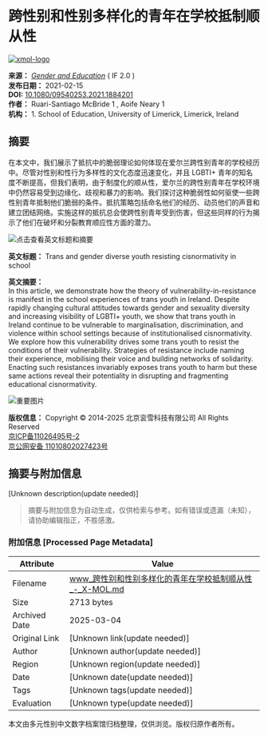 # 跨性别和性别多样化的青年在学校抵制顺从性

[![xmol-logo](https://scdn.x-mol.com/jcss/images/logo-new.jpg)](/paper)

**来源：** [_Gender and Education_](https://www.x-mol.net/ref/1661) ( IF 2.0 )  
**发布日期：** 2021-02-15  
**DOI:** [10.1080/09540253.2021.1884201](https://www.x-mol.net/doi/10.1080/09540253.2021.1884201)  
**作者：** Ruari-Santiago McBride 1 , Aoife Neary 1  
**机构：** 1. School of Education, University of Limerick, Limerick, Ireland  

## 摘要

在本文中，我们展示了抵抗中的脆弱理论如何体现在爱尔兰跨性别青年的学校经历中。尽管对性别和性行为多样性的文化态度迅速变化，并且 LGBTI+ 青年的知名度不断提高，但我们表明，由于制度化的顺从性，爱尔兰的跨性别青年在学校环境中仍然容易受到边缘化、歧视和暴力的影响。我们探讨这种脆弱性如何驱使一些跨性别青年抵制他们脆弱的条件。抵抗策略包括命名他们的经历、动员他们的声音和建立团结网络。实施这样的抵抗总会使跨性别青年受到伤害，但这些同样的行为揭示了他们在破坏和分裂教育顺应性方面的潜力。

![点击查看英文标题和摘要](https://scdn.x-mol.com/jcss/images/paperTranslation.png)  

**英文标题：** Trans and gender diverse youth resisting cisnormativity in school  

**英文摘要：**  
In this article, we demonstrate how the theory of vulnerability-in-resistance is manifest in the school experiences of trans youth in Ireland. Despite rapidly changing cultural attitudes towards gender and sexuality diversity and increasing visibility of LGBTI+ youth, we show that trans youth in Ireland continue to be vulnerable to marginalisation, discrimination, and violence within school settings because of institutionalised cisnormativity. We explore how this vulnerability drives some trans youth to resist the conditions of their vulnerability. Strategies of resistance include naming their experience, mobilising their voice and building networks of solidarity. Enacting such resistances invariably exposes trans youth to harm but these same actions reveal their potentiality in disrupting and fragmenting educational cisnormativity.

![重要图片](https://scdn.x-mol.com/newCss/images/app-download.png)

**版权信息：** Copyright © 2014-2025 北京衮雪科技有限公司 All Rights Reserved  
[京ICP备11026495号-2](https://beian.miit.gov.cn/)  
[京公网安备 11010802027423号](http://www.beian.gov.cn/portal/registerSystemInfo?recordcode=11010802027423)
<!-- tcd_original_link https://www.x-mol.com/paper/1361813145216389120/t?recommendPaper=1360034484804947968 -->


## 摘要与附加信息

<!-- tcd_abstract -->
[Unknown description(update needed)]
<!-- tcd_abstract_end -->

> 摘要与附加信息为自动生成，仅供检索与参考。如有错误或遗漏（未知），请协助编辑指正，不胜感激。

### 附加信息 [Processed Page Metadata]

| Attribute       | Value                                  |
|-----------------|----------------------------------------|
| Filename        | www_跨性别和性别多样化的青年在学校抵制顺从性_-_X-MOL.md                             |
| Size            | 2713 bytes                           |
| Archived Date   | 2025-03-04                             |
| Original Link   | [Unknown link(update needed)]                       |
| Author          | [Unknown author(update needed)]                               |
| Region          | [Unknown region(update needed)]                               |
| Date            | [Unknown date(update needed)]                                 |
| Tags            | [Unknown tags(update needed)]                                 |
| Evaluation            | [Unknown type(update needed)]                                 |
<!-- tcd_table_end -->

本文由多元性别中文数字档案馆归档整理，仅供浏览。版权归原作者所有。
